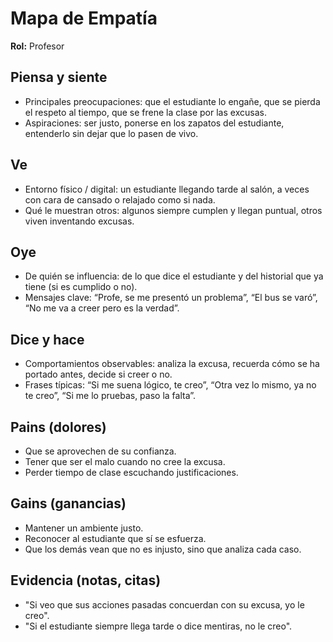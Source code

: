 # Mapa de Empatía  
**Rol:** Profesor  

## Piensa y siente
- Principales preocupaciones: que el estudiante lo engañe, que se pierda el respeto al tiempo, que se frene la clase por las excusas.  
- Aspiraciones: ser justo, ponerse en los zapatos del estudiante, entenderlo sin dejar que lo pasen de vivo.  

## Ve
- Entorno físico / digital: un estudiante llegando tarde al salón, a veces con cara de cansado o relajado como si nada.  
- Qué le muestran otros: algunos siempre cumplen y llegan puntual, otros viven inventando excusas.  

## Oye
- De quién se influencia: de lo que dice el estudiante y del historial que ya tiene (si es cumplido o no).  
- Mensajes clave: “Profe, se me presentó un problema”, “El bus se varó”, “No me va a creer pero es la verdad”.  

## Dice y hace
- Comportamientos observables: analiza la excusa, recuerda cómo se ha portado antes, decide si creer o no.  
- Frases típicas: “Si me suena lógico, te creo”, “Otra vez lo mismo, ya no te creo”, “Si me lo pruebas, paso la falta”.  

## Pains (dolores)
- Que se aprovechen de su confianza.  
- Tener que ser el malo cuando no cree la excusa.  
- Perder tiempo de clase escuchando justificaciones.  

## Gains (ganancias)
- Mantener un ambiente justo.  
- Reconocer al estudiante que sí se esfuerza.  
- Que los demás vean que no es injusto, sino que analiza cada caso.  

## Evidencia (notas, citas)
- "Si veo que sus acciones pasadas concuerdan con su excusa, yo le creo".  
- "Si el estudiante siempre llega tarde o dice mentiras, no le creo".  
